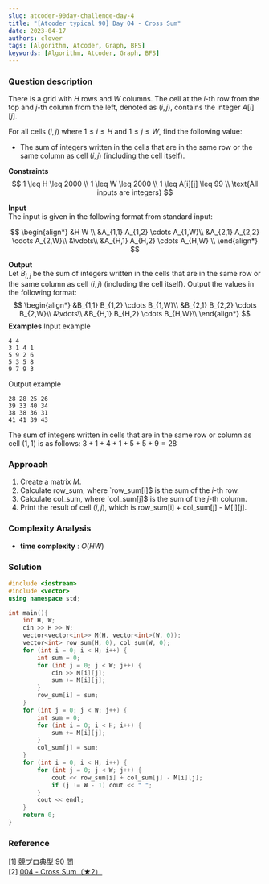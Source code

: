 ```yaml
---
slug: atcoder-90day-challenge-day-4
title: "[Atcoder typical 90] Day 04 - Cross Sum"
date: 2023-04-17
authors: clover
tags: [Algorithm, Atcoder, Graph, BFS]
keywords: [Algorithm, Atcoder, Graph, BFS]
---
```

### Question description
There is a grid with $H$ rows and $W$ columns. The cell at the $i$-th row from the top and $j$-th column from the left, denoted as $(i, j)$, contains the integer $A[i][j]$.

For all cells $(i, j)$ where $1 \leq i \leq H$ and $1 \leq j \leq W$, find the following value:
- The sum of integers written in the cells that are in the same row or the same column as cell $(i, j)$ (including the cell itself).

**Constraints**
$$
1 \leq H \leq 2000 \\
1 \leq W \leq 2000 \\
1 \leq A[i][j] \leq 99 \\
\text{All inputs are integers}
$$

**Input**   
The input is given in the following format from standard input:

$$
\begin{align*}
&H W \\  
&A_{1,1} A_{1,2} \cdots A_{1,W}\\
&A_{2,1} A_{2,2} \cdots A_{2,W}\\  
&\vdots\\  
&A_{H,1} A_{H,2} \cdots A_{H,W} \\    
\end{align*}
$$

**Output**  
Let $B_{i,j}$ be the sum of integers written in the cells that are in the same row or the same column as cell $(i, j)$ (including the cell itself). Output the values in the following format:
$$
\begin{align*}
&B_{1,1} B_{1,2} \cdots B_{1,W}\\
&B_{2,1} B_{2,2} \cdots B_{2,W}\\
&\vdots\\
&B_{H,1} B_{H,2} \cdots B_{H,W}\\ 
\end{align*}
$$
**Examples**
Input example
```
4 4
3 1 4 1
5 9 2 6
5 3 5 8
9 7 9 3
```
Output example
```
28 28 25 26
39 33 40 34
38 38 36 31
41 41 39 43
```

The sum of integers written in cells that are in the same row or column as cell $(1, 1)$ is as follows:
$3 + 1 + 4 + 1 + 5 + 5 + 9 = 28$

### Approach
1. Create a matrix $M$.
2. Calculate row_sum, where `row_sum[i]$ is the sum of the $i$-th row.
3. Calculate col_sum, where `col_sum[j]$ is the sum of the $j$-th column.
4. Print the result of cell $(i, j)$, which is row_sum[i] + col_sum[j] - M[i][j].
### Complexity Analysis
- **time complexity** : $O(HW)$


### Solution
```cpp
#include <iostream>
#include <vector>
using namespace std;

int main(){
    int H, W;
    cin >> H >> W;
    vector<vector<int>> M(H, vector<int>(W, 0));
    vector<int> row_sum(H, 0), col_sum(W, 0);
    for (int i = 0; i < H; i++) {
        int sum = 0;
        for (int j = 0; j < W; j++) {
            cin >> M[i][j];
            sum += M[i][j];
        }
        row_sum[i] = sum;
    }
    for (int j = 0; j < W; j++) {
        int sum = 0;
        for (int i = 0; i < H; i++) {
            sum += M[i][j];
        }
        col_sum[j] = sum;
    }
    for (int i = 0; i < H; i++) {
        for (int j = 0; j < W; j++) {
            cout << row_sum[i] + col_sum[j] - M[i][j];
            if (j != W - 1) cout << " ";
        }
        cout << endl;
    }
    return 0;
}
```

### Reference
\[1\] [ 競プロ典型 90 問](https://atcoder.jp/contests/typical90)  
\[2\] [ 004 - Cross Sum（★2）](https://atcoder.jp/contests/typical90/tasks/typical90_d)